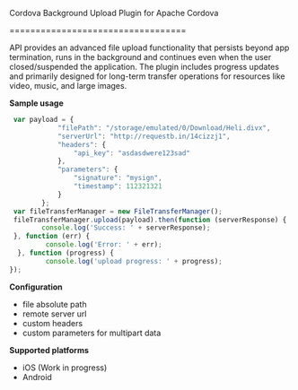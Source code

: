 Cordova Background Upload Plugin  for Apache Cordova

==================================

API provides an advanced file upload functionality that persists beyond app termination, runs in the background and continues even when the user closed/suspended the application. The plugin includes progress updates and primarily designed for long-term transfer operations for resources like video, music, and large images.

**Sample usage**

```javascript
 var payload = {
            "filePath": "/storage/emulated/0/Download/Heli.divx",
            "serverUrl": "http://requestb.in/14cizzj1",
            "headers": {
                "api_key": "asdasdwere123sad"
            },
            "parameters": {
                "signature": "mysign",
                "timestamp": 112321321
            }
        };
 var fileTransferManager = new FileTransferManager();
 fileTransferManager.upload(payload).then(function (serverResponse) {
        console.log('Success: ' + serverResponse);
 }, function (err) {
         console.log('Error: ' + err);
  }, function (progress) {
         console.log('upload progress: ' + progress);
});

```

**Configuration** 
 * file absolute path
 * remote server url
 * custom headers
 * custom parameters for multipart data



**Supported platforms**
 * iOS (Work in progress)
 * Android
 